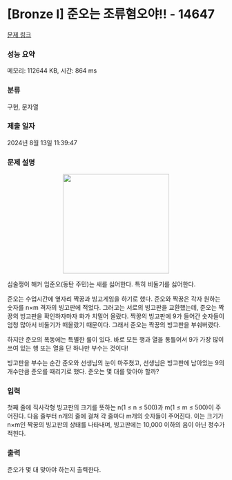 # [Bronze I] 준오는 조류혐오야!! - 14647 

[문제 링크](https://www.acmicpc.net/problem/14647) 

### 성능 요약

메모리: 112644 KB, 시간: 864 ms

### 분류

구현, 문자열

### 제출 일자

2024년 8월 13일 11:39:47

### 문제 설명

<p style="text-align: center;"><img alt="" src="" style="height:230px; width:246px"></p>

<p>심술쟁이 해커 임준오(동탄 주민)는 새를 싫어한다. 특히 비둘기를 싫어한다.</p>

<p>준오는 수업시간에 옆자리 짝꿍과 빙고게임을 하기로 했다. 준오와 짝꿍은 각자 원하는 숫자를 n×m 격자의 빙고판에 적었다. 그러고는 서로의 빙고판을 교환했는데, 준오는 짝꿍의 빙고판을 확인하자마자 화가 치밀어 올랐다. 짝꿍의 빙고판에 9가 들어간 숫자들이 엄청 많아서 비둘기가 떠올랐기 때문이다. 그래서 준오는 짝꿍의 빙고판을 부숴버렸다.</p>

<p>하지만 준오의 폭동에는 특별한 룰이 있다. 바로 모든 행과 열을 통틀어서 9가 가장 많이 쓰여 있는 행 또는 열을 단 하나만 부수는 것이다!</p>

<p>빙고판을 부수는 순간 준오와 선생님의 눈이 마주쳤고, 선생님은 빙고판에 남아있는 9의 개수만큼 준오를 때리기로 했다. 준오는 몇 대를 맞아야 할까?</p>

### 입력 

 <p>첫째 줄에 직사각형 빙고판의 크기를 뜻하는 n(1 ≤ n ≤ 500)과 m(1 ≤ m ≤ 500)이 주어진다. 다음 줄부터 n개의 줄에 걸쳐 각 줄마다 m개의 숫자들이 주어진다. 이는 크기가 n×m인 짝꿍의 빙고판의 상태를 나타내며, 빙고판에는 10,000 이하의 음이 아닌 정수가 적힌다.</p>

### 출력 

 <p>준오가 몇 대 맞아야 하는지 출력한다.</p>

